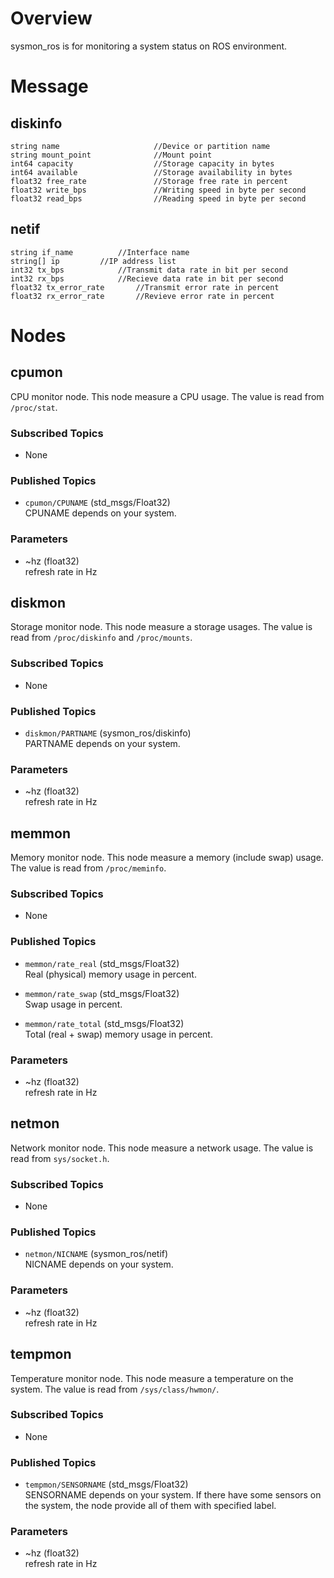 # Overview

sysmon_ros is for monitoring a system status on ROS environment.

# Message

## diskinfo

```
string name                     //Device or partition name
string mount_point              //Mount point
int64 capacity                  //Storage capacity in bytes
int64 available                 //Storage availability in bytes
float32 free_rate               //Storage free rate in percent
float32 write_bps               //Writing speed in byte per second
float32 read_bps                //Reading speed in byte per second
```

## netif

```
string if_name			//Interface name
string[] ip			//IP address list
int32 tx_bps			//Transmit data rate in bit per second
int32 rx_bps			//Recieve data rate in bit per second
float32 tx_error_rate		//Transmit error rate in percent
float32 rx_error_rate		//Revieve error rate in percent
```

# Nodes

## cpumon

CPU monitor node.
This node measure a CPU usage.
The value is read from ```/proc/stat```.

### Subscribed Topics

- None

### Published Topics

- ```cpumon/CPUNAME``` (std_msgs/Float32)  
CPUNAME depends on your system.

### Parameters

- ~hz (float32)  
refresh rate in Hz

## diskmon

Storage monitor node.
This node measure a storage usages.
The value is read from ```/proc/diskinfo``` and ```/proc/mounts```.

### Subscribed Topics

- None

### Published Topics

- ```diskmon/PARTNAME``` (sysmon_ros/diskinfo)  
PARTNAME depends on your system.

### Parameters

- ~hz (float32)  
refresh rate in Hz

## memmon

Memory monitor node.
This node measure a memory (include swap) usage.
The value is read from ```/proc/meminfo```.

### Subscribed Topics

- None

### Published Topics

- ```memmon/rate_real``` (std_msgs/Float32)  
Real (physical) memory usage in percent.

- ```memmon/rate_swap``` (std_msgs/Float32)  
Swap usage in percent.

- ```memmon/rate_total``` (std_msgs/Float32)  
Total (real + swap) memory usage in percent.

### Parameters

- ~hz (float32)  
refresh rate in Hz

## netmon

Network monitor node.
This node measure a network usage.
The value is read from ```sys/socket.h```.

### Subscribed Topics

- None

### Published Topics

- ```netmon/NICNAME``` (sysmon_ros/netif)  
NICNAME depends on your system.

### Parameters

- ~hz (float32)  
refresh rate in Hz

## tempmon

Temperature monitor node.
This node measure a temperature on the system.
The value is read from ```/sys/class/hwmon/```.

### Subscribed Topics

- None

### Published Topics

- ```tempmon/SENSORNAME``` (std_msgs/Float32)  
SENSORNAME depends on your system.
If there have some sensors on the system, the node provide all of them with specified label.

### Parameters

- ~hz (float32)  
refresh rate in Hz


